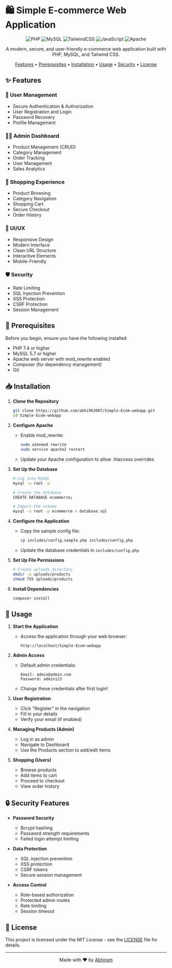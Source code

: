 # 🛍️ Simple E-commerce Web Application

<div align="center">

![PHP](https://img.shields.io/badge/PHP-777BB4?style=for-the-badge&logo=php&logoColor=white)
![MySQL](https://img.shields.io/badge/MySQL-005C84?style=for-the-badge&logo=mysql&logoColor=white)
![TailwindCSS](https://img.shields.io/badge/Tailwind_CSS-38B2AC?style=for-the-badge&logo=tailwind-css&logoColor=white)
![JavaScript](https://img.shields.io/badge/JavaScript-F7DF1E?style=for-the-badge&logo=javascript&logoColor=black)
![Apache](https://img.shields.io/badge/Apache-D22128?style=for-the-badge&logo=Apache&logoColor=white)

A modern, secure, and user-friendly e-commerce web application built with PHP, MySQL, and Tailwind CSS.

[Features](#features) • [Prerequisites](#prerequisites) • [Installation](#installation) • [Usage](#usage) • [Security](#security) • [License](#license)

</div>

## ✨ Features

### 🔐 User Management
- Secure Authentication & Authorization
- User Registration and Login
- Password Recovery
- Profile Management

### 👨‍💼 Admin Dashboard
- Product Management (CRUD)
- Category Management
- Order Tracking
- User Management
- Sales Analytics

### 🛒 Shopping Experience
- Product Browsing
- Category Navigation
- Shopping Cart
- Secure Checkout
- Order History

### 🎨 UI/UX
- Responsive Design
- Modern Interface
- Clean URL Structure
- Interactive Elements
- Mobile-Friendly

### 🛡️ Security
- Rate Limiting
- SQL Injection Prevention
- XSS Protection
- CSRF Protection
- Session Management

## 🔧 Prerequisites

Before you begin, ensure you have the following installed:
- PHP 7.4 or higher
- MySQL 5.7 or higher
- Apache web server with mod_rewrite enabled
- Composer (for dependency management)
- Git

## 📥 Installation

1. **Clone the Repository**
   ```bash
   git clone https://github.com/abhi963007/Simple-Ecom-webapp.git
   cd Simple-Ecom-webapp
   ```

2. **Configure Apache**
   - Enable mod_rewrite:
     ```bash
     sudo a2enmod rewrite
     sudo service apache2 restart
     ```
   - Update your Apache configuration to allow .htaccess overrides

3. **Set Up the Database**
   ```bash
   # Log into MySQL
   mysql -u root -p

   # Create the database
   CREATE DATABASE ecommerce;
   
   # Import the schema
   mysql -u root -p ecommerce < database.sql
   ```

4. **Configure the Application**
   - Copy the sample config file:
     ```bash
     cp includes/config.sample.php includes/config.php
     ```
   - Update the database credentials in `includes/config.php`

5. **Set Up File Permissions**
   ```bash
   # Create uploads directory
   mkdir -p uploads/products
   chmod 755 uploads/products
   ```

6. **Install Dependencies**
   ```bash
   composer install
   ```

## 🚀 Usage

1. **Start the Application**
   - Access the application through your web browser:
     ```
     http://localhost/Simple-Ecom-webapp
     ```

2. **Admin Access**
   - Default admin credentials:
     ```
     Email: admin@admin.com
     Password: admin123
     ```
   - Change these credentials after first login!

3. **User Registration**
   - Click "Register" in the navigation
   - Fill in your details
   - Verify your email (if enabled)

4. **Managing Products (Admin)**
   - Log in as admin
   - Navigate to Dashboard
   - Use the Products section to add/edit items

5. **Shopping (Users)**
   - Browse products
   - Add items to cart
   - Proceed to checkout
   - View order history

## 🔒 Security Features

- **Password Security**
  - Bcrypt hashing
  - Password strength requirements
  - Failed login attempt limiting

- **Data Protection**
  - SQL injection prevention
  - XSS protection
  - CSRF tokens
  - Secure session management

- **Access Control**
  - Role-based authorization
  - Protected admin routes
  - Rate limiting
  - Session timeout

## 📝 License

This project is licensed under the MIT License - see the [LICENSE](LICENSE) file for details.

---

<div align="center">

Made with ❤️ by [Abhiram](https://github.com/abhi963007)

</div> 
